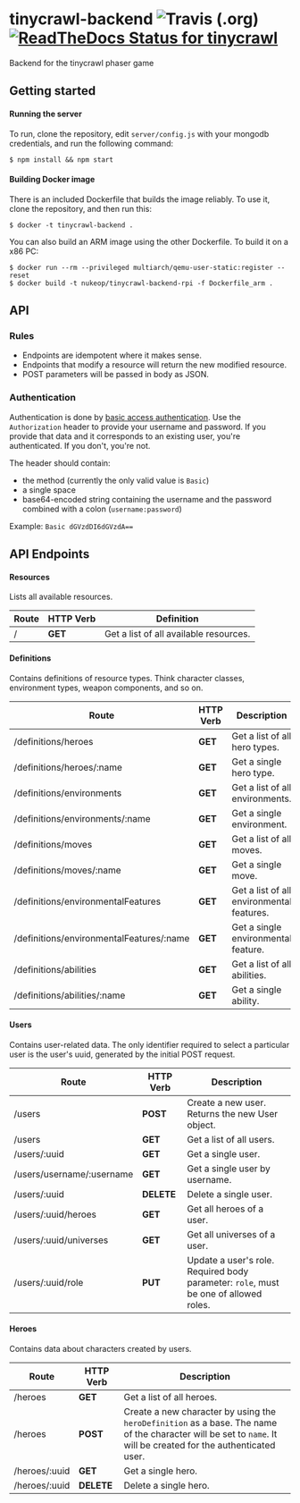 # tinycrawl-backend ![Travis (.org)](https://img.shields.io/travis/nukeop/tinycrawl-backend.svg?style=for-the-badge) [![ReadTheDocs Status for tinycrawl](https://img.shields.io/readthedocs/tinycrawl.svg?style=for-the-badge)](http://tinycrawl.readthedocs.io/en/latest/)
Backend for the tinycrawl phaser game

## Getting started

#### Running the server
To run, clone the repository, edit `server/config.js` with your mongodb credentials, and run the following command:
```shell
$ npm install && npm start
```

#### Building Docker image
There is an included Dockerfile that builds the image reliably. To use it, clone the repository, and then run this:
```shell
$ docker -t tinycrawl-backend .
```

You can also build an ARM image using the other Dockerfile. To build it on a x86 PC:
```shell
$ docker run --rm --privileged multiarch/qemu-user-static:register --reset
$ docker build -t nukeop/tinycrawl-backend-rpi -f Dockerfile_arm .
```

## API

### Rules

-   Endpoints are idempotent where it makes sense.
-   Endpoints that modify a resource will return the new modified resource.
-   POST parameters will be passed in body as JSON.

### Authentication

Authentication is done by [basic access authentication](https://en.wikipedia.org/wiki/Basic_access_authentication).
Use the `Authorization` header to provide your username and password. If you provide that data and it corresponds to an existing user, you're authenticated. If you don't, you're not.

The header should contain:
* the method (currently the only valid value is `Basic`)
* a single space
* base64-encoded string containing the username and the password combined with a colon (`username:password`)

Example: `Basic dGVzdDI6dGVzdA==`

## API Endpoints

#### Resources

Lists all available resources.

Route | HTTP Verb | Definition
------|-----------|---------------------------------------
/     | **GET**   | Get a list of all available resources.

#### Definitions

Contains definitions of resource types. Think character classes, environment types, weapon components, and so on.

Route                                    | HTTP Verb | Description
-----------------------------------------|-----------|------------------------------------------
/definitions/heroes                      | **GET**   | Get a list of all hero types.
/definitions/heroes/:name                | **GET**   | Get a single hero type.
/definitions/environments                | **GET**   | Get a list of all environments.
/definitions/environments/:name          | **GET**   | Get a single environment.
/definitions/moves                       | **GET**   | Get a list of all moves.
/definitions/moves/:name                 | **GET**   | Get a single move.
/definitions/environmentalFeatures       | **GET**   | Get a list of all environmental features.
/definitions/environmentalFeatures/:name | **GET**   | Get a single environmental feature.
/definitions/abilities                   | **GET**   | Get a list of all abilities.
/definitions/abilities/:name             | **GET**   | Get a single ability.

#### Users

Contains user-related data. The only identifier required to select a particular user is the user's uuid, generated by the initial POST request.

Route                     | HTTP Verb  | Description
--------------------------|------------|-------------------------------------------------------------------------------------
/users                    | **POST**   | Create a new user. Returns the new User object.
/users                    | **GET**    | Get a list of all users.
/users/:uuid              | **GET**    | Get a single user.
/users/username/:username | **GET**    | Get a single user by username.
/users/:uuid              | **DELETE** | Delete a single user.
/users/:uuid/heroes       | **GET**    | Get all heroes of a user.
/users/:uuid/universes    | **GET**    | Get all universes of a user.
/users/:uuid/role         | **PUT**    | Update a user's role. Required body parameter: `role`, must be one of allowed roles.

#### Heroes

Contains data about characters created by users.

Route                           | HTTP Verb  | Description
--------------------------------|------------|---------------------------------------------------------------------------------------------------------------------------------------------------------------------------
/heroes                         | **GET**    | Get a list of all heroes.
/heroes                         | **POST**   | Create a new character by using the `heroDefinition` as a base. The name of the character will be set to `name`. It will be created for the authenticated user.
/heroes/:uuid                   | **GET**    | Get a single hero.
/heroes/:uuid                   | **DELETE** | Delete a single hero.
